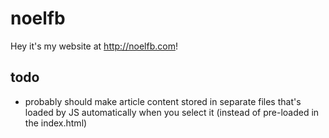 # noelfb
Hey it's my website at http://noelfb.com!

## todo
 - probably should make article content stored in separate files that's loaded by JS automatically when you select it (instead of pre-loaded in the index.html)
